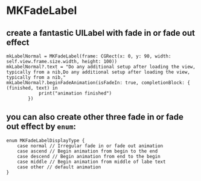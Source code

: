 # MKFadeLabel
## create a fantastic UILabel with fade in or fade out effect
```
mkLabelNormal = MKFadeLabel(frame: CGRect(x: 0, y: 90, width: self.view.frame.size.width, height: 100))
mkLabelNormal?.text = "Do any additional setup after loading the view, typically from a nib,Do any additional setup after loading the view, typically from a nib,"
mkLabelNormal?.beginFadeAnimation(isFadeIn: true, completionBlock: { (finished, text) in
            print("animation finished")
        })
```

## you can also create other three fade in or fade out effect by ```enum```:
```
enum MKFadeLabelDisplayType {
    case normal // Irregular fade in or fade out animation
    case ascend // Begin animation from begin to the end
    case descend // Begin animation from end to the begin
    case middle // Begin animation from middle of labe text
    case other // default animation
}
```

